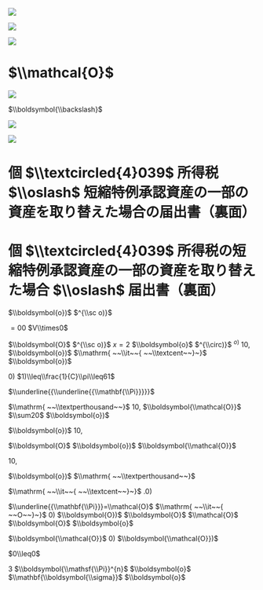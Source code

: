 ![](https://www.nta.go.jp/tmp/72ee21b0-2032-4506-a85d-620390ffcd8a/images/ee56d195e14305d9203903d4460156be431bde6ca50e2d6b498260cdc8a63b59.jpg)

![](https://www.nta.go.jp/tmp/72ee21b0-2032-4506-a85d-620390ffcd8a/images/a23244f7a5e1aeca0672e0a053f7f6c7c873710c0af277120dbaca428fd83aa3.jpg)

![](https://www.nta.go.jp/tmp/72ee21b0-2032-4506-a85d-620390ffcd8a/images/96d7120a5291fdaa8e9a5825ed3995a674e819664dfec7fa122e5d290adf2558.jpg)

# $\\mathcal{O}$

![](https://www.nta.go.jp/tmp/72ee21b0-2032-4506-a85d-620390ffcd8a/images/f4bb50eb7fbbe98df20c484f3f754ea0034881692a6abc7636c33c165787e4a2.jpg)

$\\boldsymbol{\\backslash}$

![](https://www.nta.go.jp/tmp/72ee21b0-2032-4506-a85d-620390ffcd8a/images/478289988d70197cb0f34db3baf4d02bcee74be7be2beca26399c7a41c632c42.jpg)

![](https://www.nta.go.jp/tmp/72ee21b0-2032-4506-a85d-620390ffcd8a/images/73ca9bef2c9923f0f9d355bf6c313fc2c38a64c2604e30ca6fa023479331b514.jpg)

# 個 $\\textcircled{4}039$ 所得税 $\\oslash$ 短縮特例承認資産の一部の資産を取り替えた場合の届出書（裏面）

# 個 $\\textcircled{4}039$ 所得税の短縮特例承認資産の一部の資産を取り替えた場合 $\\oslash$ 届出書（裏面）

$\\boldsymbol{o})$ $^{\\sc o)}$

$=00$ $V\\times0$

$\\boldsymbol{O}$ $^{\\sc o)}$ $x=2$ $\\boldsymbol{o}$ $^{\\circ)}$ $^{o)}$ $10,%$ $\\boldsymbol{o})$ $\\mathrm{ ~~\\it~~{ ~~\\textcent~~}~}$ $\\boldsymbol{o})$

$0)$ $1)\\leq\\frac{1}{C}\\pi\\leq61$

$\\underline{{\\underline{{\\mathbf{\\Pi}}}}}$

$\\mathrm{ ~~\\textperthousand~~}$ $10,%$ $\\boldsymbol{\\mathcal{O}}$ $\\sum20$ $\\boldsymbol{o})$

$\\boldsymbol{o})$ $10,%$

$\\boldsymbol{O}$ $\\boldsymbol{o})$ $\\boldsymbol{\\mathcal{O}}$

$10,%$

$\\boldsymbol{o})$ $\\mathrm{ ~~\\textperthousand~~}$

$\\mathrm{ ~~\\it~~{ ~~\\textcent~~}~}$ $.0)$

$\\underline{{\\mathbf{\\Pi}}}=\\mathcal{O}$ $\\mathrm{ ~~\\it~~{ ~~O~~}~}$ $0)$ $\\boldsymbol{O})$ $\\boldsymbol{O}$ $\\mathcal{O}$ $\\boldsymbol{O}$ $\\boldsymbol{o}$

$\\boldsymbol{\\mathcal{O}}$ $0)$ $\\boldsymbol{\\mathcal{O}})$

$0\\leq0$

$3$ $\\boldsymbol{\\mathsf{\\Pi}}^{n}$ $\\boldsymbol{o}$ $\\mathbf{\\boldsymbol{\\sigma}}$ $\\boldsymbol{o}$